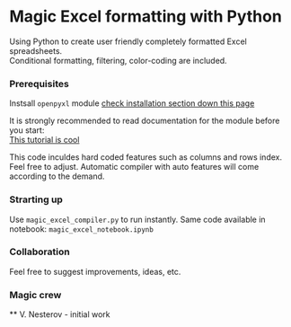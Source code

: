 # Magic Excel formatting with Python

Using Python to create user friendly completely formatted Excel spreadsheets.  
Conditional formatting, filtering, color-coding are included. 

### Prerequisites
Instsall `openpyxl` module [check installation section down this page](https://openpyxl.readthedocs.io/en/stable/index.html) 

It is strongly recommended to read documentation for the module before you start:  
[This tutorial is cool](https://openpyxl.readthedocs.io/en/stable/tutorial.html)

This code inculdes hard coded features such as columns and rows index. Feel free to adjust.
Automatic compiler with auto features will come according to the demand.

### Strarting up
Use `magic_excel_compiler.py` to run instantly. Same code available in notebook: `magic_excel_notebook.ipynb`

### Collaboration
Feel free to suggest improvements, ideas, etc.

### Magic crew
** V. Nesterov - initial work